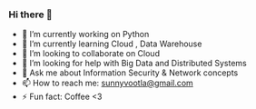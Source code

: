 ### Hi there 👋


- 🔭 I’m currently working on Python
- 🌱 I’m currently learning Cloud , Data Warehouse
- 👯 I’m looking to collaborate on Cloud
- 🤔 I’m looking for help with Big Data and Distributed Systems
- 💬 Ask me about Information Security & Network concepts
- 📫 How to reach me: sunnyvootla@gmail.com
- ⚡ Fun fact: Coffee <3
